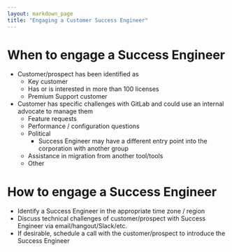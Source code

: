 ```yaml
---
layout: markdown_page
title: "Engaging a Customer Success Engineer"
---
```


# When to engage a Success Engineer
- Customer/prospect has been identified as
   - Key customer
   - Has or is interested in more than 100 licenses
   - Premium Support customer
- Customer has specific challenges with GitLab and could use an internal advocate to manage them
   - Feature requests
   - Performance / configuration questions
   - Political
        - Success Engineer may have a different entry point into the corporation with another group
   - Assistance in migration from another tool/tools
   - Other

# How to engage a Success Engineer
- Identify a Success Engineer in the appropriate time zone / region
- Discuss technical challenges of customer/prospect with Success Engineer via email/hangout/Slack/etc.
- If desirable, schedule a call with the customer/prospect to introduce the Success Engineer


